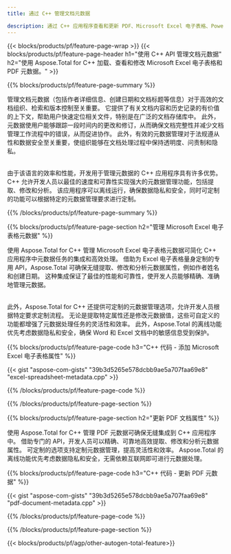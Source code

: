 ```yaml
---
title: 通过 C++ 管理文档元数据 

description: 通过 C++ 应用程序查看和更新 PDF、Microsoft Excel 电子表格、PowerPoint 演示文稿和 Word 文档元数据。
---
```


{{< blocks/products/pf/feature-page-wrap >}}
{{< blocks/products/pf/feature-page-header h1="使用 C++ API 管理文档元数据" h2="使用 Aspose.Total for C++ 加载、查看和修改 Microsoft Excel 电子表格和 PDF 元数据。" >}}

{{% blocks/products/pf/feature-page-summary %}}

管理文档元数据（包括作者详细信息、创建日期和文档标题等信息）对于高效的文档组织、检索和版本控制至关重要。 它提供了有关文档内容和历史记录的有价值的上下文，帮助用户快速定位相关文件，特别是在广泛的文档存储库中。 此外，元数据使用户能够跟踪一段时间内的更改和修订，从而确保文档完整性并减少文档管理工作流程中的错误，从而促进协作。 此外，有效的元数据管理对于法规遵从性和数据安全至关重要，使组织能够在文档处理过程中保持透明度、问责制和隐私。<br /><br />

由于该语言的效率和性能，开发用于管理元数据的 C++ 应用程序具有许多优势。 C++ 允许开发人员以最佳的速度和可靠性实现强大的元数据管理功能，包括提取、修改和分析。 该应用程序可以离线运行，确保数据隐私和安全，同时可定制的功能可以根据特定的元数据管理要求进行定制。

{{% /blocks/products/pf/feature-page-summary  %}}


{{% blocks/products/pf/feature-page-section  h2="管理 Microsoft Excel 电子表格元数据" %}}

使用 Aspose.Total for C++ 管理 Microsoft Excel 电子表格元数据可简化 C++ 应用程序中元数据任务的集成和高效处理。 借助为 Excel 电子表格量身定制的专用 API，Aspose.Total 可确保无缝提取、修改和分析元数据属性，例如作者姓名和创建日期。 这种集成保证了最佳的性能和可靠性，使开发人员能够精确、准确地管理元数据。 <br /><br />

此外，Aspose.Total for C++ 还提供可定制的元数据管理选项，允许开发人员根据特定要求定制流程。 无论是提取特定属性还是修改元数据值，这些可自定义的功能都增强了元数据处理任务的灵活性和效率。 此外，Aspose.Total 的离线功能优先考虑数据隐私和安全，确保 Word 和 Excel 文档中的敏感信息受到保护。

{{% blocks/products/pf/feature-page-code h3="C++ 代码 - 添加 Microsoft Excel 电子表格属性" %}}

{{< gist "aspose-com-gists" "39b3d5265e578dcbb9ae5a707faa69e8" "excel-spreadsheet-metadata.cpp" >}}

{{% /blocks/products/pf/feature-page-code  %}}

{{% /blocks/products/pf/feature-page-section %}}


{{% blocks/products/pf/feature-page-section  h2="更新 PDF 文档属性" %}}

使用 Aspose.Total for C++ 管理 PDF 元数据可确保无缝集成到 C++ 应用程序中。 借助专门的 API，开发人员可以精确、可靠地高效提取、修改和分析元数据属性。 可定制的选项支持定制元数据管理，提高灵活性和效率。 Aspose.Total 的离线功能优先考虑数据隐私和安全，无需依赖互联网即可进行元数据处理。

{{% blocks/products/pf/feature-page-code h3="C++ 代码 - 更新 PDF 元数据" %}}

{{< gist "aspose-com-gists" "39b3d5265e578dcbb9ae5a707faa69e8" "pdf-document-metadata.cpp" >}}

{{% /blocks/products/pf/feature-page-code  %}}

{{% /blocks/products/pf/feature-page-section %}}

{{< blocks/products/pf/agp/other-autogen-total-feature>}}